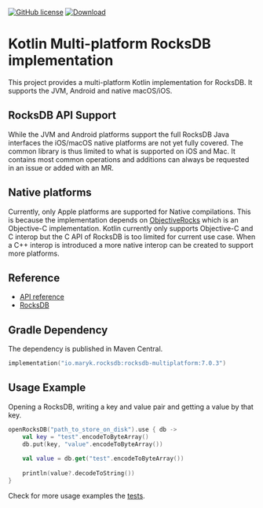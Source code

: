 [![GitHub license](https://img.shields.io/badge/license-Apache%20License%202.0-blue.svg?style=flat)](https://www.apache.org/licenses/LICENSE-2.0)
[![Download](https://img.shields.io/maven-central/v/io.maryk.rocksdb/rocksdb-android)](https://search.maven.org/artifact/io.maryk.rocksdb/rocksdb-multiplatform)

# Kotlin Multi-platform RocksDB implementation

This project provides a multi-platform Kotlin implementation for RocksDB. 
It supports the JVM, Android and native macOS/iOS.

## RocksDB API Support

While the JVM and Android platforms support the full RocksDB Java interfaces
the iOS/macOS native platforms are not yet fully covered. The common library is
thus limited to what is supported on iOS and Mac. It contains most common operations 
and additions can always be requested in an issue or added with an MR.

## Native platforms

Currently, only Apple platforms are supported for Native compilations. This is
because the implementation depends on [ObjectiveRocks](https://github.com/marykdb/ObjectiveRocks)
which is an Objective-C implementation. Kotlin currently only supports 
Objective-C and C interop but the C API of RocksDB is too limited for
current use case. When a C++ interop is introduced a more native interop can
be created to support more platforms. 

## Reference

- [API reference](src/commonMain/kotlin/maryk/rocksdb)
- [RocksDB](https://rocksdb.org)

## Gradle Dependency

The dependency is published in Maven Central.

```kotlin
implementation("io.maryk.rocksdb:rocksdb-multiplatform:7.0.3")
```

## Usage Example

Opening a RocksDB, writing a key and value pair and getting a value by that key.
```kotlin
openRocksDB("path_to_store_on_disk").use { db ->
    val key = "test".encodeToByteArray()
    db.put(key, "value".encodeToByteArray())
    
    val value = db.get("test".encodeToByteArray())
    
    println(value?.decodeToString())
}
```

Check for more usage examples the [tests](src/commonTest/kotlin/maryk/rocksdb). 
